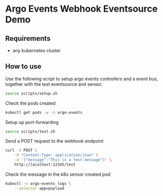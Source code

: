 # Argo Events Webhook Eventsource Demo


## Requirements
- any kubernetes cluster

## How to use
Use the following script to setup argo events controllers and a event bus, together with the test eventsource and sensor.

```bash
source scripts/setup.sh
```
Check the pods created
```bash
kubectl get pods -w -n argo-events
```

Setup up port-forwarding
```bash
source scripts/test.sh
```
Send a POST request to the webhook endpoint
```bash
curl -X POST \
    -H "Content-Type: application/json" \
    -d '{"message":"This is a test message"}' \
    http://localhost:12345/test
```

Check the message in the k8s sensor created pod
```bash
kubectl -n argo-events logs \
    --selector app=payload
```
